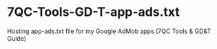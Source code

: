 # 7QC-Tools-GD-T-app-ads.txt
Hosting app-ads.txt file for my Google AdMob apps (7QC Tools &amp; GD&amp;T Guide)
